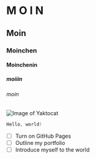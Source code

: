# M O I N 
## Moin
### Moinchen
#### Moinchenin
##### moiiin
###### moin

![Image of Yaktocat](https://octodex.github.com/images/yaktocat.png)


``` javascript
Hello, world!
```

- [ ] Turn on GitHub Pages
- [ ] Outline my portfolio
- [ ] Introduce myself to the world
